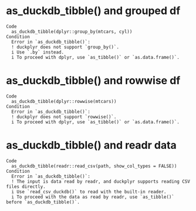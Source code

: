 # as_duckdb_tibble() and grouped df

    Code
      as_duckdb_tibble(dplyr::group_by(mtcars, cyl))
    Condition
      Error in `as_duckdb_tibble()`:
      ! duckplyr does not support `group_by()`.
      i Use `.by` instead.
      i To proceed with dplyr, use `as_tibble()` or `as.data.frame()`.

# as_duckdb_tibble() and rowwise df

    Code
      as_duckdb_tibble(dplyr::rowwise(mtcars))
    Condition
      Error in `as_duckdb_tibble()`:
      ! duckplyr does not support `rowwise()`.
      i To proceed with dplyr, use `as_tibble()` or `as.data.frame()`.

# as_duckdb_tibble() and readr data

    Code
      as_duckdb_tibble(readr::read_csv(path, show_col_types = FALSE))
    Condition
      Error in `as_duckdb_tibble()`:
      ! The input is data read by readr, and duckplyr supports reading CSV files directly.
      i Use `read_csv_duckdb()` to read with the built-in reader.
      i To proceed with the data as read by readr, use `as_tibble()` before `as_duckdb_tibble()`.

